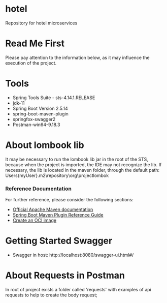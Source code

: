 # hotel
Repository for hotel microservices

# Read Me First
Please pay attention to the information below, as it may influence the execution of the project.

# Tools
- Spring Tools Suite - sts-4.14.1.RELEASE
- jdk-11
- Spring Boot Version 2.5.14
- spring-boot-maven-plugin
- springfox-swagger2
- Postman-win64-9.18.3

# About lombook lib
It may be necessary to run the lombook lib jar in the root of the STS, because when the project is imported, the IDE may not recognize the lib.
If necessary, the lib is located in the maven folder, through the default path: Users\{myUser}\.m2\repository\org\projectlombok

### Reference Documentation
For further reference, please consider the following sections:

* [Official Apache Maven documentation](https://maven.apache.org/guides/index.html)
* [Spring Boot Maven Plugin Reference Guide](https://docs.spring.io/spring-boot/docs/2.5.14/maven-plugin/reference/html/)
* [Create an OCI image](https://docs.spring.io/spring-boot/docs/2.5.14/maven-plugin/reference/html/#build-image)

# Getting Started Swagger
- Swagger in host: http://localhost:8080/swagger-ui.html#/

# About Requests in Postman
In root of project exists a folder called 'requests' with examples of api requests to help to create the body request;
